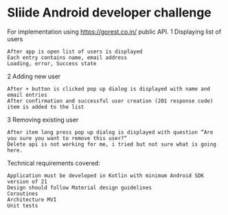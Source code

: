 # Sliide Android developer challenge

For implementation using https://gorest.co.in/ public API.
1 Displaying list of users

    After app is open list of users is displayed
    Each entry contains name, email address
    Loading, error, Success state

2 Adding new user

    After + button is clicked pop up dialog is displayed with name and email entries
    After confirmation and successful user creation (201 response code) item is added to the list

3 Removing existing user

    After item long press pop up dialog is displayed with question “Are you sure you want to remove this user?“
    Delete api is not working for me, i tried but not sure what is going here.

Technical requirements covered:

    Application must be developed in Kotlin with minimum Android SDK version of 21
    Design should follow Material design guidelines
    Coroutines
    Architecture MVI
    Unit tests



